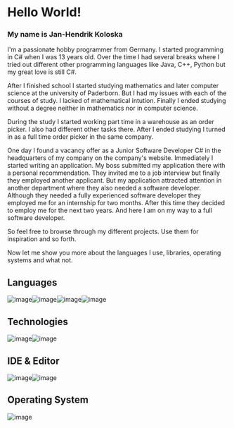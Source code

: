 # Hello World!
### My name is Jan-Hendrik Koloska
I'm a passionate hobby programmer from Germany. I started programming in C# when I was 13 years old. Over the time I had several breaks where I tried out different other programming languages like Java, C++, Python but my great love is still C#.


After I finished school I started studying mathematics and later computer science at the university of Paderborn. But I had my issues with each of the courses of study. I lacked of mathematical intution. Finally I ended studying without a degree neither in mathematics nor in computer science.


During the study I started working part time in a warehouse as an order picker. I also had different other tasks there. After I ended studying I turned in as a full time order picker in the same company. 

One day I found a vacancy offer as a Junior Software Developer C# in the headquarters of my company on the company's website. Immediately I started writing an application. My boss submitted my application there with a personal recommendation. They invited me to a job interview but finally they employed another applicant. But my application attracted attention in another department where they also needed a software developer. Although they needed a fully experienced software developer they employed me for an internship for two months. After this time they decided to employ me for the next two years. And here I am on my way to a full software developer.

So feel free to browse through my different projects. Use them for inspiration and so forth.

Now let me show you more about the languages I use, libraries, operating systems and what not.

## Languages
![image](https://img.shields.io/badge/C%23-239120?style=for-the-badge&logo=csharp&logoColor=white)![image](https://img.shields.io/badge/powershell-5391FE?style=for-the-badge&logo=powershell&logoColor=white)![image](https://img.shields.io/badge/HTML5-E34F26?style=for-the-badge&logo=html5&logoColor=white)![image](https://img.shields.io/badge/CSS3-1572B6?style=for-the-badge&logo=css3&logoColor=white)

## Technologies
![image](https://img.shields.io/badge/Microsoft%20SQL%20Server-CC2927?style=for-the-badge&logo=microsoft%20sql%20server&logoColor=white)![image](https://img.shields.io/badge/.NET-512BD4?style=for-the-badge&logo=dotnet&logoColor=white)

## IDE & Editor
![image](https://img.shields.io/badge/Visual_Studio-5C2D91?style=for-the-badge&logo=visual%20studio&logoColor=white)![image](https://img.shields.io/badge/Visual_Studio_Code-0078D4?style=for-the-badge&logo=visual%20studio%20code&logoColor=white)

## Operating System
![image](https://img.shields.io/badge/Windows-0078D6?style=for-the-badge&logo=windows&logoColor=white)

